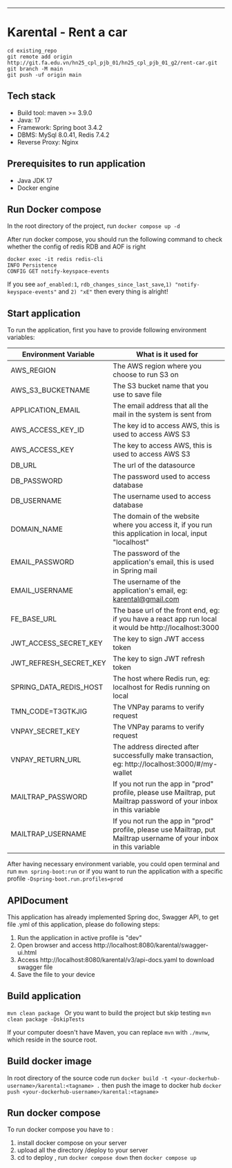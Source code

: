 
***
# Karental - Rent a car

```
cd existing_repo
git remote add origin http://git.fa.edu.vn/hn25_cpl_pjb_01/hn25_cpl_pjb_01_g2/rent-car.git
git branch -M main
git push -uf origin main
```
## Tech stack
* Build tool: maven >= 3.9.0
* Java: 17
* Framework: Spring boot 3.4.2
* DBMS: MySql 8.0.41, Redis 7.4.2
* Reverse Proxy: Nginx

## Prerequisites to run application
* Java JDK 17
* Docker engine

## Run Docker compose
In the root directory of the project, run
  `docker compose up -d`

After run docker compose, you should run the following command to check whether the config of redis RDB and AOF is right
```
docker exec -it redis redis-cli
INFO Persistence
CONFIG GET notify-keyspace-events
```
If you see `aof_enabled:1`, `rdb_changes_since_last_save`,`1) "notify-keyspace-events"` and
`2) "xE"` then every thing is alright!

## Start application
To run the application, first you have to provide following environment variables:

| Environment Variable   | What is it used for                                                                                                 |
|------------------------|---------------------------------------------------------------------------------------------------------------------|
| AWS_REGION             | The AWS region where you choose to run S3 on                                                                        |
| AWS_S3_BUCKETNAME      | The S3 bucket name that you use to save file                                                                        |
| APPLICATION_EMAIL      | The email address that all the mail in the system is sent from                                                      |
| AWS_ACCESS_KEY_ID      | The key id to access AWS, this is used to access AWS S3                                                             |
| AWS_ACCESS_KEY         | The key to access AWS, this is used to access AWS S3                                                                |
| DB_URL                 | The url of the datasource                                                                                           |
| DB_PASSWORD            | The password used to access database                                                                                |
| DB_USERNAME            | The username used to access database                                                                                |
| DOMAIN_NAME            | The domain of the website where you access it, if you run this application in local, input "localhost"              |
| EMAIL_PASSWORD         | The password of the application's email, this is used in Spring mail                                                |
| EMAIL_USERNAME         | The username of the application's email, eg: karental@gmail.com                                                     |
| FE_BASE_URL            | The base url of the front end, eg: if you have a react app run local it would be http://localhost:3000              |
| JWT_ACCESS_SECRET_KEY  | The key to sign JWT access token                                                                                    |
| JWT_REFRESH_SECRET_KEY | The key to sign JWT refresh token                                                                                   |
| SPRING_DATA_REDIS_HOST | The host where Redis run, eg: localhost for Redis running on local                                                  |
| TMN_CODE=T3GTKJIG      | The VNPay params to verify request                                                                                  |
| VNPAY_SECRET_KEY       | The VNPay params to verify request                                                                                  |
| VNPAY_RETURN_URL       | The address directed after successfully make transaction, eg: http://localhost:3000/#/my-wallet                     |
| MAILTRAP_PASSWORD      | If you not run the app in "prod" profile, please use Mailtrap, put Mailtrap password of your inbox in this variable |
| MAILTRAP_USERNAME      | If you not run the app in "prod" profile, please use Mailtrap, put Mailtrap username of your inbox in this variable |



After having necessary environment variable, you could open terminal and run `mvn spring-boot:run`
or if you want to run the application with a specific profile `-Dspring-boot.run.profiles=prod`

## APIDocument
This application has already implemented Spring doc, Swagger API, to get file .yml of this application, please do following steps:
1. Run the application in active profile is "dev"
2. Open browser and access http://localhost:8080/karental/swagger-ui.html
3. Access http://localhost:8080/karental/v3/api-docs.yaml to download swagger file
4. Save the file to your device

## Build application
`mvn clean package `
Or you want to build the project but skip testing
`mvn clean package -DskipTests `

If your computer doesn't have Maven, you can replace `mvn` with `./mvnw`, which reside in the source root.

## Build docker image
In root directory of the source code run `docker build -t <your-dockerhub-username>/karental:<tagname> .`
then push the image to docker hub `docker push <your-dockerhub-username>/karental:<tagname>`

## Run docker compose
To run docker compose you have to :
1. install docker compose on your server
2. upload all the directory /deploy to your server 
3. cd to deploy , run `docker compose down` then `docker compose up`